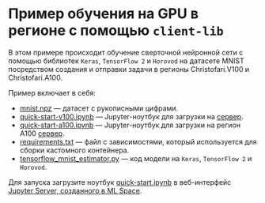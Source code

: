 # Пример обучения на GPU в регионе с помощью `client-lib` 

В этом примере происходит обучение сверточной нейронной сети с помощью библиотек `Keras`, `TensorFlow 2` и `Horovod` на датасете MNIST посредством создания и отправки задачи в регионы Christofari.V100 и Christofari.A100.

Пример включает в себя:

 * [mnist.npz](mnist.npz) — датасет с рукописными цифрами.
 * [quick-start-v100.ipynb](quick-start-v100.ipynb) — Jupyter-ноутбук для загрузки на [сервер](https://mlspace.aicloud.sbercloud.ru/mlspace/jupyter-server).
 * [quick-start-a100.ipynb](quick-start-a100.ipynb) — Jupyter-ноутбук для загрузки на регион A100 [сервер](https://mlspace.aicloud.sbercloud.ru/mlspace/jupyter-server).
 * [requirements.txt](requirements.txt) — файл с зависимостями, который используется для сборки кастомного контейнера.
 * [tensorflow_mnist_estimator.py](tensorflow_mnist_estimator.py) — код модели на `Keras`, `TensorFlow 2` и `Horovod`.

Для запуска загрузите ноутбук [quick-start.ipynb](quick-start.ipynb) в веб-интерфейс [Jupyter Server, созданного в ML Space](https://mlspace.aicloud.sbercloud.ru/mlspace/jupyter-server).
